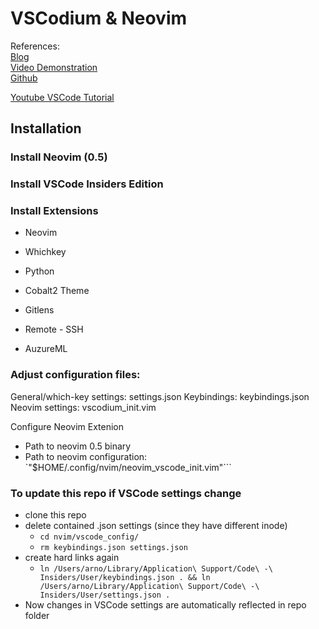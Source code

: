 # VSCodium & Neovim

References:  
[Blog](https://www.chrisatmachine.com/Neovim/22-vscodium-neovim/)  
[Video Demonstration](https://www.youtube.com/watch?v=g4dXZ0RQWdw)  
[Github](https://github.com/ChristianChiarulli/nvim)  


[Youtube VSCode Tutorial](https://www.youtube.com/watch?v=WPqXP_kLzpo)

## Installation

### Install Neovim (0.5)
### Install VSCode Insiders Edition

### Install Extensions
- Neovim
- Whichkey
- Python

- Cobalt2 Theme
- Gitlens
- Remote - SSH
- AuzureML

### Adjust configuration files:
General/which-key settings: settings.json
Keybindings: keybindings.json
Neovim settings: vscodium_init.vim

Configure Neovim Extenion
- Path to neovim 0.5 binary 
- Path to neovim configuration: `"$HOME/.config/nvim/neovim_vscode_init.vim"```


### To update this repo if VSCode settings change
- clone this repo
- delete contained .json settings (since they have different inode)
    - `cd nvim/vscode_config/`
    - `rm keybindings.json settings.json`
- create hard links again
    - `ln /Users/arno/Library/Application\ Support/Code\ -\ Insiders/User/keybindings.json . && ln /Users/arno/Library/Application\ Support/Code\ -\ Insiders/User/settings.json .`
- Now changes in VSCode settings are automatically reflected in repo folder
